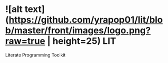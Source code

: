 # ![alt text](https://github.com/yrapop01/lit/blob/master/front/images/logo.png?raw=true | height=25) LIT
Literate Programming Toolkit
